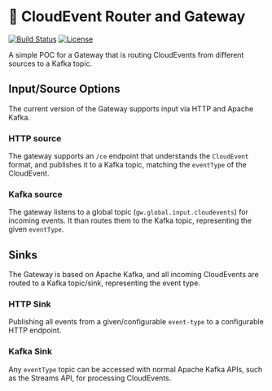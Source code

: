# :rocket: CloudEvent Router and Gateway

[![Build Status](https://travis-ci.org/project-streamzi/event-gateway.png)](https://travis-ci.org/project-streamzi/event-gateway)
[![License](https://img.shields.io/:license-Apache2-blue.svg)](http://www.apache.org/licenses/LICENSE-2.0)

A simple POC for a Gateway that is routing CloudEvents from different sources to a Kafka topic.


## Input/Source Options

The current version of the Gateway supports input via HTTP and Apache Kafka.

### HTTP source

The gateway supports an `/ce` endpoint that understands the `CloudEvent` format, and publishes it to a Kafka topic, matching the 
`eventType` of the CloudEvent.

### Kafka source

The gateway listens to a global topic (`gw.global.input.cloudevents`) for incoming events. It than routes them to the 
Kafka topic, representing the given `eventType`.

## Sinks

The Gateway is based on Apache Kafka, and all incoming CloudEvents  are routed to a Kafka topic/sink,
representing the event type. 

### HTTP Sink

Publishing all events from a given/configurable `event-type` to a configurable HTTP endpoint.

### Kafka Sink

Any `eventType` topic can be accessed with normal Apache Kafka APIs, such as the Streams API, for processing CloudEvents.
